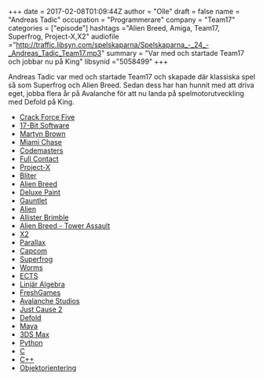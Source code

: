 +++
date = 2017-02-08T01:09:44Z
author = "Olle"
draft = false
name = "Andreas Tadic"
occupation = "Programmerare"
company = "Team17"
categories = ["episode"]
hashtags ="Alien Breed, Amiga, Team17, Superfrog, Project-X,X2"
audiofile ="http://traffic.libsyn.com/spelskaparna/Spelskaparna_-_24_-_Andreas_Tadic_Team17.mp3"
summary = "Var med och startade Team17 och jobbar nu på King"
libsynid ="5058499"
+++

Andreas Tadic var med och startade Team17 och skapade där
klassiska spel så som Superfrog och Alien Breed. Sedan dess har han
hunnit med att driva eget, jobba flera år på Avalanche för att nu landa
på spelmotorutveckling med Defold på King.

* [Crack Force Five](http://janeway.exotica.org.uk/author.php?id=38579)
* [17-Bit Software](https://en.wikipedia.org/wiki/Team17)
* [Martyn Brown](http://www.retrogamer.net/profiles/developer/martyn-brown-2/)
* [Miami Chase](https://www.youtube.com/watch?v=KnR1AKuq2aI)
* [Codemasters](https://en.wikipedia.org/wiki/Codemasters)
* [Full Contact](https://www.youtube.com/watch?v=s_Mjn5mxuA0)
* [Project-X](https://www.youtube.com/watch?v=9HbLp8HoEEk)
* [Bliter](https://en.wikipedia.org/wiki/Blitter)
* [Alien Breed](https://www.youtube.com/watch?v=CfZtX8Vj4s0&t=2119s)
* [Deluxe Paint](https://www.youtube.com/watch?v=5fF1OYaobPA)
* [Gauntlet](https://www.youtube.com/watch?v=lyUo4siRD0I)
* [Alien](https://www.youtube.com/watch?v=LjLamj-b0I8)
* [Allister Brimble](https://en.wikipedia.org/wiki/Allister_Brimble)
* [Alien Breed - Tower Assault](https://www.youtube.com/watch?v=Io6eK3ogtQg)
* [X2](https://www.youtube.com/watch?v=_u6aoafgCSI&t=1758s)
* [Parallax](https://en.wikipedia.org/wiki/Parallax)
* [Capcom](https://en.wikipedia.org/wiki/Capcom)
* [Superfrog](https://www.youtube.com/watch?v=c1iDQtFUX2k)
* [Worms](https://www.youtube.com/watch?v=DkYYybdDTc8)
* [ECTS](https://en.wikipedia.org/wiki/European_Computer_Trade_Show)
* [Linjär Algebra](https://en.wikipedia.org/wiki/Linear_algebra)
* [FreshGames](https://en.wikipedia.org/wiki/FreshGames)
* [Avalanche Studios](https://en.wikipedia.org/wiki/Avalanche_Studios)
* [Just Cause 2](https://www.youtube.com/watch?v=oTXqYg_S4Ps)
* [Defold](http://www.defold.com/)
* [Maya](http://www.autodesk.com/products/maya/overview)
* [3DS Max](http://www.autodesk.com/products/3ds-max/overview)
* [Python](https://www.python.org/)
* [C](https://en.wikipedia.org/wiki/C_(programming_language))
* [C++](https://en.wikipedia.org/wiki/C%2B%2B)
* [Objektorientering](https://en.wikipedia.org/wiki/Object-oriented_programming)

